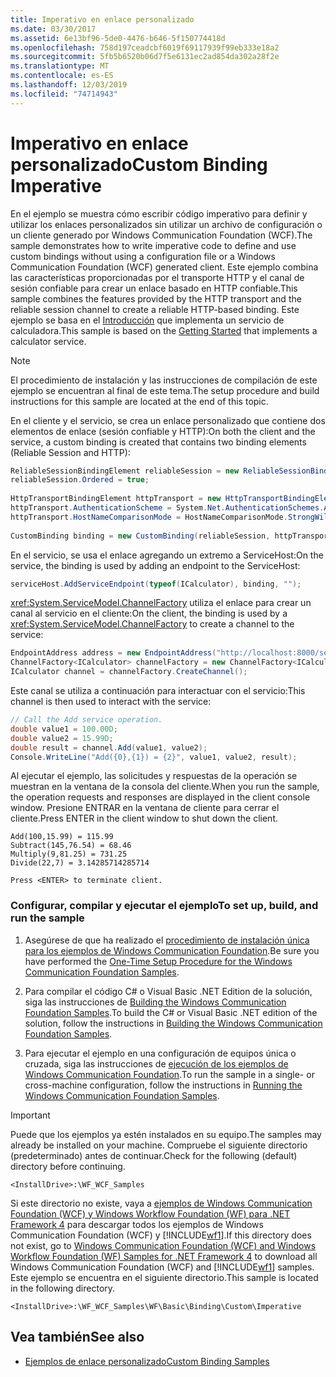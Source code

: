 ```yaml
---
title: Imperativo en enlace personalizado
ms.date: 03/30/2017
ms.assetid: 6e13bf96-5de0-4476-b646-5f150774418d
ms.openlocfilehash: 758d197ceadcbf6019f69117939f99eb333e18a2
ms.sourcegitcommit: 5fb5b6520b06d7f5e6131ec2ad854da302a28f2e
ms.translationtype: MT
ms.contentlocale: es-ES
ms.lasthandoff: 12/03/2019
ms.locfileid: "74714943"
---
```

# <a name="custom-binding-imperative"></a><span data-ttu-id="b9f7b-102">Imperativo en enlace personalizado</span><span class="sxs-lookup"><span data-stu-id="b9f7b-102">Custom Binding Imperative</span></span>
<span data-ttu-id="b9f7b-103">En el ejemplo se muestra cómo escribir código imperativo para definir y utilizar los enlaces personalizados sin utilizar un archivo de configuración o un cliente generado por Windows Communication Foundation (WCF).</span><span class="sxs-lookup"><span data-stu-id="b9f7b-103">The sample demonstrates how to write imperative code to define and use custom bindings without using a configuration file or a Windows Communication Foundation (WCF) generated client.</span></span> <span data-ttu-id="b9f7b-104">Este ejemplo combina las características proporcionadas por el transporte HTTP y el canal de sesión confiable para crear un enlace basado en HTTP confiable.</span><span class="sxs-lookup"><span data-stu-id="b9f7b-104">This sample combines the features provided by the HTTP transport and the reliable session channel to create a reliable HTTP-based binding.</span></span> <span data-ttu-id="b9f7b-105">Este ejemplo se basa en el [Introducción](../../../../docs/framework/wcf/samples/getting-started-sample.md) que implementa un servicio de calculadora.</span><span class="sxs-lookup"><span data-stu-id="b9f7b-105">This sample is based on the [Getting Started](../../../../docs/framework/wcf/samples/getting-started-sample.md) that implements a calculator service.</span></span>  
  
> [!NOTE]
> <span data-ttu-id="b9f7b-106">El procedimiento de instalación y las instrucciones de compilación de este ejemplo se encuentran al final de este tema.</span><span class="sxs-lookup"><span data-stu-id="b9f7b-106">The setup procedure and build instructions for this sample are located at the end of this topic.</span></span>  
  
 <span data-ttu-id="b9f7b-107">En el cliente y el servicio, se crea un enlace personalizado que contiene dos elementos de enlace (sesión confiable y HTTP):</span><span class="sxs-lookup"><span data-stu-id="b9f7b-107">On both the client and the service, a custom binding is created that contains two binding elements (Reliable Session and HTTP):</span></span>  

```csharp
ReliableSessionBindingElement reliableSession = new ReliableSessionBindingElement();  
reliableSession.Ordered = true;  
  
HttpTransportBindingElement httpTransport = new HttpTransportBindingElement();  
httpTransport.AuthenticationScheme = System.Net.AuthenticationSchemes.Anonymous;  
httpTransport.HostNameComparisonMode = HostNameComparisonMode.StrongWildcard;  
  
CustomBinding binding = new CustomBinding(reliableSession, httpTransport);  
```
  
 <span data-ttu-id="b9f7b-108">En el servicio, se usa el enlace agregando un extremo a ServiceHost:</span><span class="sxs-lookup"><span data-stu-id="b9f7b-108">On the service, the binding is used by adding an endpoint to the ServiceHost:</span></span>  

```csharp
serviceHost.AddServiceEndpoint(typeof(ICalculator), binding, "");  
```

 <span data-ttu-id="b9f7b-109"><xref:System.ServiceModel.ChannelFactory> utiliza el enlace para crear un canal al servicio en el cliente:</span><span class="sxs-lookup"><span data-stu-id="b9f7b-109">On the client, the binding is used by a <xref:System.ServiceModel.ChannelFactory> to create a channel to the service:</span></span>  

```csharp
EndpointAddress address = new EndpointAddress("http://localhost:8000/servicemodelsamples/service");  
ChannelFactory<ICalculator> channelFactory = new ChannelFactory<ICalculator>(binding, address);  
ICalculator channel = channelFactory.CreateChannel();  
```

 <span data-ttu-id="b9f7b-110">Este canal se utiliza a continuación para interactuar con el servicio:</span><span class="sxs-lookup"><span data-stu-id="b9f7b-110">This channel is then used to interact with the service:</span></span>  

```csharp
// Call the Add service operation.  
double value1 = 100.00D;  
double value2 = 15.99D;  
double result = channel.Add(value1, value2);  
Console.WriteLine("Add({0},{1}) = {2}", value1, value2, result);  
```

 <span data-ttu-id="b9f7b-111">Al ejecutar el ejemplo, las solicitudes y respuestas de la operación se muestran en la ventana de la consola del cliente.</span><span class="sxs-lookup"><span data-stu-id="b9f7b-111">When you run the sample, the operation requests and responses are displayed in the client console window.</span></span> <span data-ttu-id="b9f7b-112">Presione ENTRAR en la ventana de cliente para cerrar el cliente.</span><span class="sxs-lookup"><span data-stu-id="b9f7b-112">Press ENTER in the client window to shut down the client.</span></span>  
  
```console  
Add(100,15.99) = 115.99  
Subtract(145,76.54) = 68.46  
Multiply(9,81.25) = 731.25  
Divide(22,7) = 3.14285714285714  
  
Press <ENTER> to terminate client.  
```  
  
### <a name="to-set-up-build-and-run-the-sample"></a><span data-ttu-id="b9f7b-113">Configurar, compilar y ejecutar el ejemplo</span><span class="sxs-lookup"><span data-stu-id="b9f7b-113">To set up, build, and run the sample</span></span>  
  
1. <span data-ttu-id="b9f7b-114">Asegúrese de que ha realizado el [procedimiento de instalación única para los ejemplos de Windows Communication Foundation](../../../../docs/framework/wcf/samples/one-time-setup-procedure-for-the-wcf-samples.md).</span><span class="sxs-lookup"><span data-stu-id="b9f7b-114">Be sure you have performed the [One-Time Setup Procedure for the Windows Communication Foundation Samples](../../../../docs/framework/wcf/samples/one-time-setup-procedure-for-the-wcf-samples.md).</span></span>  
  
2. <span data-ttu-id="b9f7b-115">Para compilar el código C# o Visual Basic .NET Edition de la solución, siga las instrucciones de [Building the Windows Communication Foundation Samples](../../../../docs/framework/wcf/samples/building-the-samples.md).</span><span class="sxs-lookup"><span data-stu-id="b9f7b-115">To build the C# or Visual Basic .NET edition of the solution, follow the instructions in [Building the Windows Communication Foundation Samples](../../../../docs/framework/wcf/samples/building-the-samples.md).</span></span>  
  
3. <span data-ttu-id="b9f7b-116">Para ejecutar el ejemplo en una configuración de equipos única o cruzada, siga las instrucciones de [ejecución de los ejemplos de Windows Communication Foundation](../../../../docs/framework/wcf/samples/running-the-samples.md).</span><span class="sxs-lookup"><span data-stu-id="b9f7b-116">To run the sample in a single- or cross-machine configuration, follow the instructions in [Running the Windows Communication Foundation Samples](../../../../docs/framework/wcf/samples/running-the-samples.md).</span></span>  
  
> [!IMPORTANT]
> <span data-ttu-id="b9f7b-117">Puede que los ejemplos ya estén instalados en su equipo.</span><span class="sxs-lookup"><span data-stu-id="b9f7b-117">The samples may already be installed on your machine.</span></span> <span data-ttu-id="b9f7b-118">Compruebe el siguiente directorio (predeterminado) antes de continuar.</span><span class="sxs-lookup"><span data-stu-id="b9f7b-118">Check for the following (default) directory before continuing.</span></span>  
>   
> `<InstallDrive>:\WF_WCF_Samples`  
>   
> <span data-ttu-id="b9f7b-119">Si este directorio no existe, vaya a [ejemplos de Windows Communication Foundation (WCF) y Windows Workflow Foundation (WF) para .NET Framework 4](https://www.microsoft.com/download/details.aspx?id=21459) para descargar todos los ejemplos de Windows Communication Foundation (WCF) y [!INCLUDE[wf1](../../../../includes/wf1-md.md)].</span><span class="sxs-lookup"><span data-stu-id="b9f7b-119">If this directory does not exist, go to [Windows Communication Foundation (WCF) and Windows Workflow Foundation (WF) Samples for .NET Framework 4](https://www.microsoft.com/download/details.aspx?id=21459) to download all Windows Communication Foundation (WCF) and [!INCLUDE[wf1](../../../../includes/wf1-md.md)] samples.</span></span> <span data-ttu-id="b9f7b-120">Este ejemplo se encuentra en el siguiente directorio.</span><span class="sxs-lookup"><span data-stu-id="b9f7b-120">This sample is located in the following directory.</span></span>  
>   
> `<InstallDrive>:\WF_WCF_Samples\WF\Basic\Binding\Custom\Imperative`  
  
## <a name="see-also"></a><span data-ttu-id="b9f7b-121">Vea también</span><span class="sxs-lookup"><span data-stu-id="b9f7b-121">See also</span></span>

- [<span data-ttu-id="b9f7b-122">Ejemplos de enlace personalizado</span><span class="sxs-lookup"><span data-stu-id="b9f7b-122">Custom Binding Samples</span></span>](custom-binding.md)
